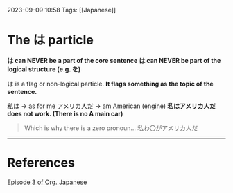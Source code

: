 2023-09-09 10:58
Tags: [[Japanese]]

# The は particle
**は can NEVER be a part of the core sentence**
**は can NEVER be part of the logical structure (e.g. を)**

は is a flag or non-logical particle. **It flags something as the topic of the sentence.**

私は -> as for me
アメリカ人だ -> am American (engine)
**私はアメリカ人だ does not work. (There is no A main car)**
> Which is why there is a zero pronoun... 私わ〇がアメリカ人だ

___
# References
[Episode 3 of Org. Japanese](https://www.youtube.com/watch?v=U9_T4eObNXg&list=PLg9uYxuZf8x_A-vcqqyOFZu06WlhnypWj&index=3)